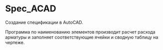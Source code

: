 # Spec_ACAD
Создание спецификации в AutoCAD.

Программа по наименованию элементов производит расчет расхода арматуры и заполняет соответствующие ячейки и сводную таблицу на чертеже.

